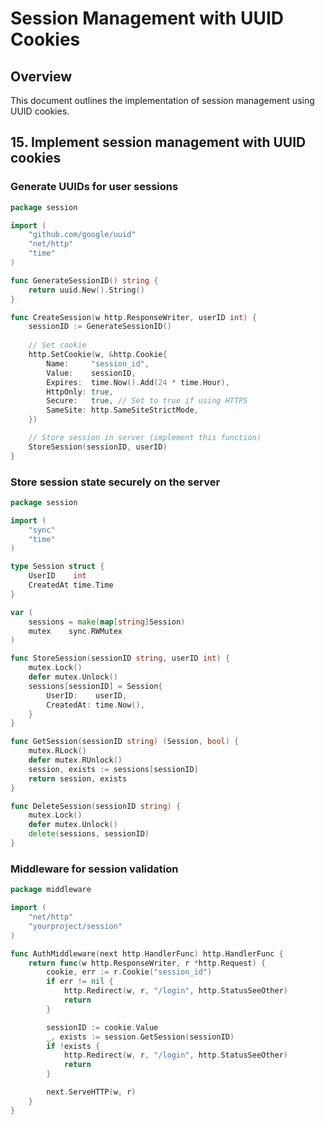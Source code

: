 # Session Management with UUID Cookies

## Overview
This document outlines the implementation of session management using UUID cookies.

## 15. Implement session management with UUID cookies

### Generate UUIDs for user sessions

```go
package session

import (
    "github.com/google/uuid"
    "net/http"
    "time"
)

func GenerateSessionID() string {
    return uuid.New().String()
}

func CreateSession(w http.ResponseWriter, userID int) {
    sessionID := GenerateSessionID()
    
    // Set cookie
    http.SetCookie(w, &http.Cookie{
        Name:     "session_id",
        Value:    sessionID,
        Expires:  time.Now().Add(24 * time.Hour),
        HttpOnly: true,
        Secure:   true, // Set to true if using HTTPS
        SameSite: http.SameSiteStrictMode,
    })

    // Store session in server (implement this function)
    StoreSession(sessionID, userID)
}
```

### Store session state securely on the server

```go
package session

import (
    "sync"
    "time"
)

type Session struct {
    UserID    int
    CreatedAt time.Time
}

var (
    sessions = make(map[string]Session)
    mutex    sync.RWMutex
)

func StoreSession(sessionID string, userID int) {
    mutex.Lock()
    defer mutex.Unlock()
    sessions[sessionID] = Session{
        UserID:    userID,
        CreatedAt: time.Now(),
    }
}

func GetSession(sessionID string) (Session, bool) {
    mutex.RLock()
    defer mutex.RUnlock()
    session, exists := sessions[sessionID]
    return session, exists
}

func DeleteSession(sessionID string) {
    mutex.Lock()
    defer mutex.Unlock()
    delete(sessions, sessionID)
}
```

### Middleware for session validation

```go
package middleware

import (
    "net/http"
    "yourproject/session"
)

func AuthMiddleware(next http.HandlerFunc) http.HandlerFunc {
    return func(w http.ResponseWriter, r *http.Request) {
        cookie, err := r.Cookie("session_id")
        if err != nil {
            http.Redirect(w, r, "/login", http.StatusSeeOther)
            return
        }

        sessionID := cookie.Value
        _, exists := session.GetSession(sessionID)
        if !exists {
            http.Redirect(w, r, "/login", http.StatusSeeOther)
            return
        }

        next.ServeHTTP(w, r)
    }
}
```